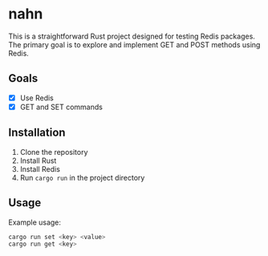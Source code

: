 # nahn
This is a straightforward Rust project designed for testing Redis packages. The primary goal is to explore and implement GET and POST methods using Redis.

## Goals

- [x] Use Redis
- [x] GET and SET commands

## Installation
1. Clone the repository
2. Install Rust
3. Install Redis
4. Run `cargo run` in the project directory

## Usage

Example usage:
```bash
cargo run set <key> <value>
cargo run get <key>
```
